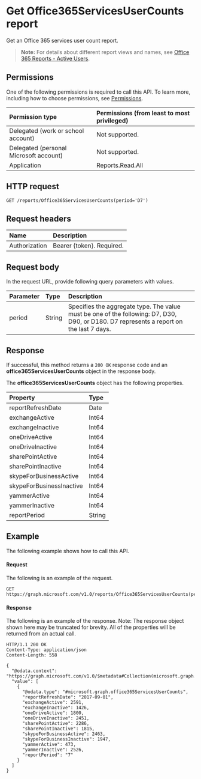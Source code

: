 # Get Office365ServicesUserCounts report

Get an Office 365 services user count report.

> **Note:** For details about different report views and names, see [Office 365 Reports - Active Users](https://support.office.com/client/Active-Users-fc1cf1d0-cd84-43fd-adb7-a4c4dfa8112d).

## Permissions

One of the following permissions is required to call this API. To learn more, including how to choose permissions, see [Permissions](../../../concepts/permissions_reference.md).

| Permission type                        | Permissions (from least to most privileged) |
| :------------------------------------- | :--------------------------------------- |
| Delegated (work or school account)     | Not supported.                           |
| Delegated (personal Microsoft account) | Not supported.                           |
| Application                            | Reports.Read.All                         |

## HTTP request

<!-- { "blockType": "ignored" } -->

```http
GET /reports/Office365ServicesUserCounts(period='D7')
```

## Request headers

| Name          | Description               |
| :------------ | :------------------------ |
| Authorization | Bearer {token}. Required. |

## Request body

In the request URL, provide following query parameters with values.

| Parameter | Type   | Description                              |
| :-------- | :----- | :--------------------------------------- |
| period    | String | Specifies the aggregate type. The value must be one of the following: D7, D30, D90, or D180. D7 represents a report on the last 7 days. |

## Response

If successful, this method returns a `200 OK` response code and an **office365ServicesUserCounts** object in the response body.

The **office365ServicesUserCounts** object has the following properties.

| Property                 | Type   |
| :----------------------- | :----- |
| reportRefreshDate        | Date   |
| exchangeActive           | Int64  |
| exchangeInactive         | Int64  |
| oneDriveActive           | Int64  |
| oneDriveInactive         | Int64  |
| sharePointActive         | Int64  |
| sharePointInactive       | Int64  |
| skypeForBusinessActive   | Int64  |
| skypeForBusinessInactive | Int64  |
| yammerActive             | Int64  |
| yammerInactive           | Int64  |
| reportPeriod             | String |

## Example

The following example shows how to call this API.

#### Request

The following is an example of the request.

```http
GET https://graph.microsoft.com/v1.0/reports/Office365ServicesUserCounts(period='D7')
```

#### Response

The following is an example of the response.
Note: The response object shown here may be truncated for brevity. All of the properties will be returned from an actual call.
```http
HTTP/1.1 200 OK
Content-Type: application/json
Content-Length: 558

{
  "@odata.context": "https://graph.microsoft.com/v1.0/$metadata#Collection(microsoft.graph.office365ServicesUserCounts)", 
  "value": [
    {
      "@odata.type": "#microsoft.graph.office365ServicesUserCounts", 
      "reportRefreshDate": "2017-09-01", 
      "exchangeActive": 2591, 
      "exchangeInactive": 1426, 
      "oneDriveActive": 1800, 
      "oneDriveInactive": 2451, 
      "sharePointActive": 2286, 
      "sharePointInactive": 1815, 
      "skypeForBusinessActive": 2463, 
      "skypeForBusinessInactive": 1947, 
      "yammerActive": 473, 
      "yammerInactive": 2526, 
      "reportPeriod": "7"
    }
  ]
}
```
